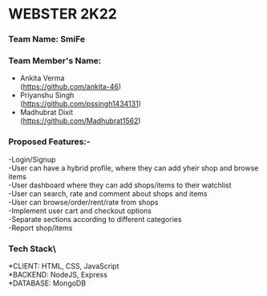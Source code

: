 # WEBSTER 2K22
### Team Name: SmiFe

### Team Member's Name:

- Ankita Verma\
(https://github.com/ankita-46)
- Priyanshu Singh\
(https://github.com/pssingh1434131)
- Madhubrat Dixit\
(https://github.com/Madhubrat1562)


### Proposed Features:-

-Login/Signup \
-User can have a hybrid profile, where they can add yheir shop and browse items\
-User dashboard where they can add shops/items to their watchlist\
-User can search, rate and comment about shops and items\
-User can browse/order/rent/rate from shops\
-Implement user cart and checkout options\
-Separate sections according to different categories\
-Report shop/items

### Tech Stack\
*CLIENT: HTML, CSS, JavaScript\
*BACKEND: NodeJS, Express\
*DATABASE: MongoDB

